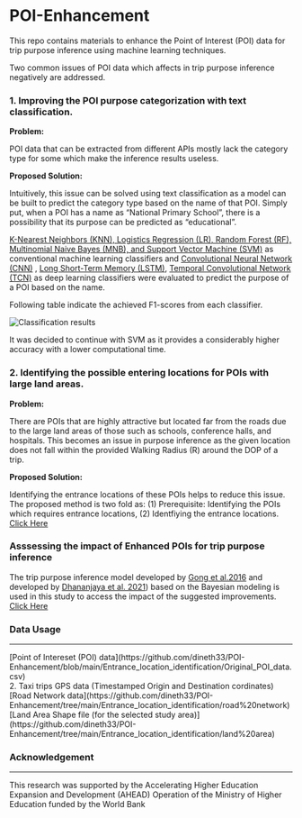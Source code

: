 # POI-Enhancement

This repo contains materials to enhance the Point of Interest (POI) data for trip purpose inference using machine learning techniques. 

Two common issues of POI data which affects in trip purpose inference negatively are addressed. 

### 1. Improving the POI purpose categorization with text classification. 

<b> Problem: </b> 

POI data that can be extracted from different APIs mostly lack the category type for some which make the inference results useless.  

<b> Proposed Solution: </b> 

Intuitively, this issue can be solved using text classification as a model can be built to predict the category type based on the name of that POI. Simply put, when a POI has a name as “National Primary School”, there is a possibility that its purpose can be predicted as “educational”. 

[K-Nearest Neighbors (KNN), Logistics Regression (LR), Random Forest (RF), Multinomial Naive Bayes (MNB), and Support Vector Machine (SVM)](https://github.com/dineth33/POI-Enhancement/blob/main/POI_category_prediction/ML_Models.ipynb) as conventional machine learning classifiers  and  [Convolutional Neural Network (CNN)](https://github.com/dineth33/POI-Enhancement/blob/main/POI_category_prediction/CNNs.ipynb)
, [Long Short-Term Memory (LSTM)](https://github.com/dineth33/POI-Enhancement/blob/main/POI_category_prediction/LSTM.ipynb), [Temporal Convolutional Network (TCN)](https://github.com/dineth33/POI-Enhancement/blob/main/POI_category_prediction/TCN.ipynb) as deep learning classifiers were evaluated to predict the purpose of a POI based on the name. 

Following table indicate the achieved F1-scores from each classifier. 


![Classification results](https://user-images.githubusercontent.com/89911053/166672454-05170a31-4da6-4ec2-bca1-57d515368255.JPG)



It was decided to continue with SVM as it provides a considerably higher accuracy with a lower computational time.


### 2. Identifying the possible entering locations for POIs with large land areas. 

<b> Problem: </b> 

There are POIs that are highly attractive but located far from the roads due to the large land areas of those such as schools, conference halls, and hospitals. This becomes an issue in purpose inference as the given location does not fall within the provided Walking Radius (R) around the DOP of a trip. 




<b> Proposed Solution: </b> 

Identifying the entrance locations of these POIs helps to reduce this issue. The proposed method is two fold as: (1) Prerequisite: Identifying the POIs which requires entrance locations, (2) Identfiying the entrance locations. [Click Here](https://github.com/dineth33/POI-Enhancement/blob/main/Entrance_location_identification/issue%20solving.ipynb)








### Asssessing the impact of Enhanced POIs for trip purpose inference 

The trip purpose inference model developed by  [Gong et al.2016](https://www.tandfonline.com/doi/abs/10.1080/15230406.2015.1014424)  and developed by [Dhananjaya et al. 2021](https://ieeexplore.ieee.org/abstract/document/9655943))  based on the Bayesian modeling is used in this study to access the impact of the suggested improvements. [Click Here](https://github.com/dineth33/POI-Enhancement/blob/main/Purpose_Inference/Purpose_Inference_Testing.ipynb)

### Data Usage
<hr> 
[Point of Intereset (POI) data](https://github.com/dineth33/POI-Enhancement/blob/main/Entrance_location_identification/Original_POI_data.csv) </br> 
2. Taxi trips GPS data (Timestamped Origin and Destination cordinates)  </br> 
[Road Network data](https://github.com/dineth33/POI-Enhancement/tree/main/Entrance_location_identification/road%20network) </br> 
[Land Area Shape file (for the selected study area)](https://github.com/dineth33/POI-Enhancement/tree/main/Entrance_location_identification/land%20area) </br> 


### Acknowledgement 
<hr> 
This research was supported by the Accelerating Higher Education Expansion and Development (AHEAD) Operation of the Ministry of Higher
Education funded by the World Bank
